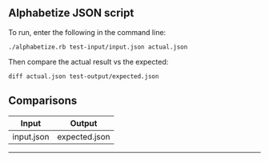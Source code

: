 Alphabetize JSON script
-----

To run, enter the following in the command line:
```
./alphabetize.rb test-input/input.json actual.json
```

Then compare the actual result vs the expected:
```
diff actual.json test-output/expected.json
```

Comparisons
 -----------------------------------------------
| Input             | Output                    |
|-------------------|---------------------------|
| input.json        | expected.json             |
 -----------------------------------------------


